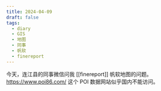```yaml
---
title: 2024-04-09
draft: false
tags:
  - diary
  - GIS
  - 地图
  - 同事
  - 帆软
  - finereport
---
```

今天，连江县的同事微信问我 [[finereport]] 帆软地图的问题。 
https://www.poi86.com/ 这个 POI 数据网站似乎国内不能访问。